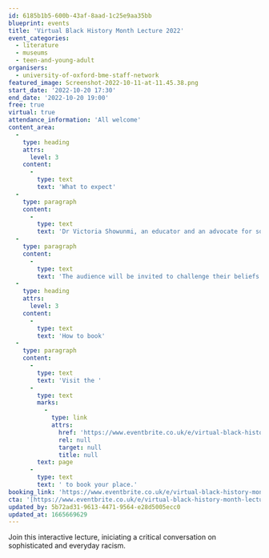 ```yaml
---
id: 6185b1b5-600b-43af-8aad-1c25e9aa35bb
blueprint: events
title: 'Virtual Black History Month Lecture 2022'
event_categories:
  - literature
  - museums
  - teen-and-young-adult
organisers:
  - university-of-oxford-bme-staff-network
featured_image: Screenshot-2022-10-11-at-11.45.38.png
start_date: '2022-10-20 17:30'
end_date: '2022-10-20 19:00'
free: true
virtual: true
attendance_information: 'All welcome'
content_area:
  -
    type: heading
    attrs:
      level: 3
    content:
      -
        type: text
        text: 'What to expect'
  -
    type: paragraph
    content:
      -
        type: text
        text: 'Dr Victoria Showunmi, an educator and an advocate for social justice, will discover sociological and philosophical concepts and theories of critical Black feminists.'
  -
    type: paragraph
    content:
      -
        type: text
        text: 'The audience will be invited to challenge their beliefs as well-known phenomena are explored through the fresh lens of unacknowledged and hidden forms of sexism and racism. The lecture will uncover the true extent of the impact of discrimination on the wellbeing of Black people in a range of contexts. It will also consider how Black people can deploy strategies to combat racism. '
  -
    type: heading
    attrs:
      level: 3
    content:
      -
        type: text
        text: 'How to book'
  -
    type: paragraph
    content:
      -
        type: text
        text: 'Visit the '
      -
        type: text
        marks:
          -
            type: link
            attrs:
              href: 'https://www.eventbrite.co.uk/e/virtual-black-history-month-lecture-2022-tickets-408606371657?aff=ebdssbonlinesearch'
              rel: null
              target: null
              title: null
        text: page
      -
        type: text
        text: ' to book your place.'
booking_link: 'https://www.eventbrite.co.uk/e/virtual-black-history-month-lecture-2022-tickets-408606371657?aff=ebdssbonlinesearch'
cta: '[https://www.eventbrite.co.uk/e/virtual-black-history-month-lecture-2022-tickets-408606371657?aff=ebdssbonlinesearch](https://www.eventbrite.co.uk/e/virtual-black-history-month-lecture-2022-tickets-408606371657?aff=ebdssbonlinesearch)'
updated_by: 5b72ad31-9613-4471-9564-e28d5005ecc0
updated_at: 1665669629
---
```

Join this interactive lecture, iniciating a critical conversation on sophisticated and everyday racism.